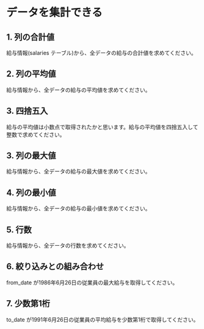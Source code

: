 # データを集計できる

## 1. 列の合計値

給与情報(salaries テーブル)から、全データの給与の合計値を求めてください。

## 2. 列の平均値

給与情報から、全データの給与の平均値を求めてください。

## 3. 四捨五入

給与の平均値は小数点で取得されたかと思います。給与の平均値を四捨五入して整数で求めてください。

## 3. 列の最大値

給与情報から、全データの給与の最大値を求めてください。

## 4. 列の最小値

給与情報から、全データの給与の最小値を求めてください。

## 5. 行数

給与情報から、全データの行数を求めてください。

## 6. 絞り込みとの組み合わせ

from_date が1986年6月26日の従業員の最大給与を取得してください。

## 7. 少数第1桁

to_date が1991年6月26日の従業員の平均給与を少数第1桁で取得してください。